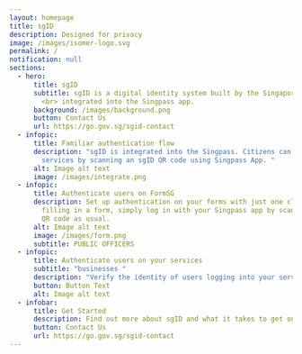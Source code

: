 ```yaml
---
layout: homepage
title: sgID
description: Designed for privacy
image: /images/isomer-logo.svg
permalink: /
notification: null
sections:
  - hero:
      title: sgID
      subtitle: sgID is a digital identity system built by the Singapore Government,
        <br> integrated into the Singpass app.
      background: /images/background.png
      button: Contact Us
      url: https://go.gov.sg/sgid-contact
  - infopic:
      title: Familiar authentication flow
      description: "sgID is integrated into the Singpass. Citizens can log into your
        services by scanning an sgID QR code using Singpass App. "
      alt: Image alt text
      image: /images/integrate.png
  - infopic:
      title: Authenticate users on FormSG
      description: Set up authentication on your forms with just one click. If you are
        filling in a form, simply log in with your Singpass app by scanning the
        QR code as usual.
      alt: Image alt text
      image: /images/form.png
      subtitle: PUBLIC OFFICERS
  - infopic:
      title: Authenticate users on your services
      subtitle: "businesses "
      description: "Verify the identity of users logging into your services "
      button: Button Text
      alt: Image alt text
  - infobar:
      title: Get Started
      description: Find out more about sgID and what it takes to get onboard
      button: Contact Us
      url: https://go.gov.sg/sgid-contact
---
```

